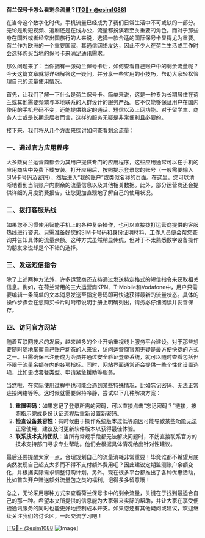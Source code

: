 **荷兰保号卡怎么看剩余流量？[[TG💪+ @esim1088](https://t.me/s/esim1088)]**

在当今这个数字化时代，手机流量已经成为了我们日常生活中不可或缺的一部分。无论是刷短视频、追剧还是在线办公，流量都扮演着至关重要的角色。而对于那些身在国外或者经常出国旅行的人来说，选择一款合适的国际保号卡显得尤为重要。荷兰作为欧洲的一个重要国家，其通信网络发达，因此不少人在荷兰生活或工作时会选择购买当地的保号卡来满足通讯需求。

那么问题来了：当你拥有一张荷兰保号卡后，如何查看自己账户中的剩余流量呢？今天这篇文章就将详细解答这一疑问，并分享一些实用的小技巧，帮助大家轻松管理自己的流量使用情况。

首先，让我们了解一下什么是荷兰保号卡。简单来说，这是一种专为长期居住在荷兰或其他需要频繁与本地联系的人群设计的服务产品。它不仅能够保证用户在国内使用的手机号码不变，还能提供稳定的通话、短信以及上网功能。对于留学生、商务人士或是长期旅居者而言，这样的服务无疑是非常便利且必要的。

接下来，我们将从几个方面来探讨如何查看剩余流量：

### 一、通过官方应用程序

大多数荷兰运营商都会为其用户提供专门的应用程序，这些应用通常可以在手机的应用商店中免费下载安装。打开应用后，按照提示登录您的账号（一般需要输入SIM卡号码及密码），然后进入“我的账户”或类似名称的页面。在这里，您可以清晰地看到当前账户内剩余的流量信息以及其他相关数据。此外，部分运营商还会提供详细的月度消费报告，让您更加直观地了解自己的使用状况。

### 二、拨打客服热线

如果您不习惯使用智能手机上的各种复杂操作，也可以直接拨打运营商提供的客服热线进行咨询。只需准备好您的SIM卡号码和身份证明材料，工作人员便会帮您查询并告知具体的流量余额。这种方式虽然稍显传统，但对于不太熟悉数字设备操作的朋友来说却是个不错的选择。

### 三、发送短信指令

除了上述两种方法外，许多运营商还支持通过发送特定格式的短信指令来获取相关信息。例如，在荷兰常用的三大运营商KPN、T-Mobile和Vodafone中，用户只需要编辑一条简单的文本消息发送至指定号码即可快速获得最新的流量状态。具体的操作步骤会在您购买卡片时附带说明手册上明确列出，请务必仔细阅读并妥善保存。

### 四、访问官方网站

随着互联网技术的发展，越来越多的企业开始重视线上服务平台建设。对于那些想要随时随地掌握自己账户动态的人来说，访问运营商官网无疑是最方便快捷的方式之一。只需确保已注册成为会员并通过安全验证登录系统，就可以随时查看包括但不限于流量余额在内的各项指标。同时，网站界面通常还会提供一些个性化设置选项，比如更改套餐类型、申请紧急援助等服务。

当然啦，在实际使用过程中也可能会遇到某些特殊情况，比如忘记密码、无法正常连接网络等等。这时候就需要保持冷静，尝试以下几种解决方案：

1. **重置密码**：如果忘记了登录所需的密码，可以直接点击“忘记密码？”链接，按照指示完成身份认证流程后重新设置新密码。
2. **检查设备兼容性**：有时候由于操作系统版本过低等原因可能导致某些功能无法正常使用，建议及时更新软件版本以获得最佳体验。
3. **联系技术支持团队**：当所有常规手段都无法解决问题时，不妨直接联系官方的技术支持部门寻求专业帮助。他们会根据具体情况给出针对性建议。

最后还要提醒大家一点，合理规划自己的流量消耗非常重要！毕竟谁都不希望月底突然发现自己超支太多而不得不支付额外费用吧？因此建议定期监测账户余额变化，并根据实际需求调整订购计划。另外，现在很多平台都推出了各种优惠活动，比如首次开户赠送额外流量包之类的福利，记得多多留意哦！

总之，无论采用哪种方式来查看荷兰保号卡中的剩余流量，关键在于找到最适合自己的那一种。希望本文所提供的信息能为大家带来实际的帮助，并让大家在享受便捷通讯服务的同时也能更好地控制成本开支。如果您还有其他疑问或建议，欢迎继续关注我们的讨论区，一起交流学习吧！

[[TG💪+ @esim1088](https://t.me/s/esim1088) ![Image](https://i.postimg.cc/4NQfJmqS/Snipaste-2025-05-13-00-14-12.png)]